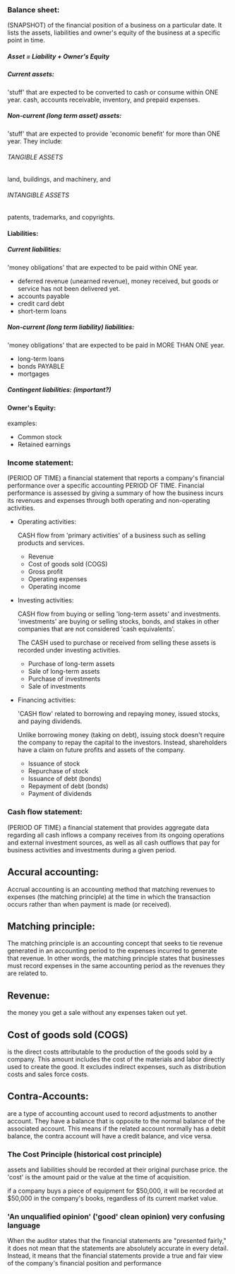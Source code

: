 ### Balance sheet: 
(SNAPSHOT) of the financial position of a business on a particular date. It lists the assets, liabilities and owner's equity of the business at a specific point in time.

##### Asset = Liability + Owner's Equity


##### Current assets:
'stuff' that are expected to be converted to cash or consume within ONE year.
cash, accounts receivable, inventory, and prepaid expenses.

##### Non-current (long term asset) assets:
'stuff' that are expected to provide 'economic benefit' for more than ONE year.
They include:
###### TANGIBLE ASSETS
land, buildings, and machinery, and 
###### INTANGIBLE ASSETS
patents, trademarks, and copyrights.



#### Liabilities:
##### Current liabilities:
'money obligations' that are expected to be paid within ONE year.
- deferred revenue (unearned revenue), money received, but goods or service has not been delivered yet.
- accounts payable
- credit card debt
- short-term loans

##### Non-current (long term liability) liabilities:
'money obligations' that are expected to be paid in MORE THAN ONE year.
- long-term loans
- bonds PAYABLE
- mortgages

##### Contingent liabilities: (important?)


#### Owner's Equity:
examples:
- Common stock
- Retained earnings



### Income statement: 
(PERIOD OF TIME) a financial statement that reports a company's financial performance over a specific accounting PERIOD OF TIME. Financial performance is assessed by giving a summary of how the business incurs its revenues and expenses through both operating and non-operating activities.

- Operating activities: 

    CASH flow from 'primary activities' of a business such as selling products and services.

  - Revenue
  - Cost of goods sold (COGS)
  - Gross profit
  - Operating expenses
  - Operating income

- Investing activities:

    CASH flow from buying or selling 'long-term assets' and investments.
    'investments' are buying or selling stocks, bonds, and stakes in other companies 
    that are not considered 'cash equivalents'.

    The CASH used to purchase or received from selling these assets is recorded under investing activities.

  - Purchase of long-term assets
  - Sale of long-term assets
  - Purchase of investments
  - Sale of investments

- Financing activities:

    'CASH flow' related to borrowing and repaying money, issued stocks, and paying dividends.

    Unlike borrowing money (taking on debt), issuing stock doesn't require the company to repay the capital to the investors. Instead, shareholders have a claim on future profits and assets of the company.

    - Issuance of stock
    - Repurchase of stock
    - Issuance of debt (bonds)
    - Repayment of debt (bonds)
    - Payment of dividends



### Cash flow statement:
(PERIOD OF TIME) a financial statement that provides aggregate data regarding all cash inflows a company receives from its ongoing operations and external investment sources, as well as all cash outflows that pay for business activities and investments during a given period.

## Accural accounting: 
Accrual accounting is an accounting method that matching revenues to expenses (the matching principle) at the time in which the transaction occurs rather than when payment is made (or received). 

## Matching principle: 
The matching principle is an accounting concept that seeks to tie revenue generated in an accounting period to the expenses incurred to generate that revenue. In other words, the matching principle states that businesses must record expenses in the same accounting period as the revenues they are related to.



## Revenue: 
the money you get a sale without any expenses taken out yet.

## Cost of goods sold (COGS) 
is the direct costs attributable to the production of the goods sold by a company. This amount includes the cost of the materials and labor directly used to create the good. It excludes indirect expenses, such as distribution costs and sales force costs.



## Contra-Accounts: 
are a type of accounting account used to record adjustments to another account. They have a balance that is opposite to the normal balance of the associated account. This means if the related account normally has a debit balance, the contra account will have a credit balance, and vice versa.

### The Cost Principle (historical cost principle)
assets and liabilities should be recorded at their original purchase price.
the 'cost' is the amount paid or the value at the time of acquisition.

 if a company buys a piece of equipment for $50,000, it will be recorded at $50,000 in the company's books, regardless of its current market value.

 ### 'An unqualified opinion' ('good' clean opinion) very confusing language
 When the auditor states that the financial statements are "presented fairly," it does not mean that the statements are absolutely accurate in every detail. Instead, it means that the financial statements provide a true and fair view of the company's financial position and performance